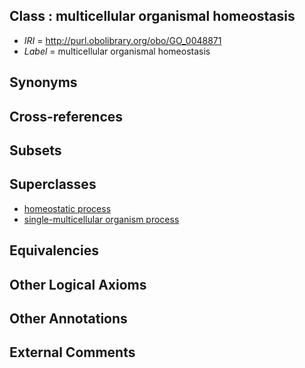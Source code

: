 
## Class : multicellular organismal homeostasis

 * *IRI* = http://purl.obolibrary.org/obo/GO_0048871
 * *Label* = multicellular organismal homeostasis

## Synonyms


## Cross-references


## Subsets


## Superclasses

 * [homeostatic process](../../GO/92/GO_0042592.md)
 * [single-multicellular organism process](../../GO/07/GO_0044707.md)

## Equivalencies


## Other Logical Axioms


## Other Annotations


## External Comments

